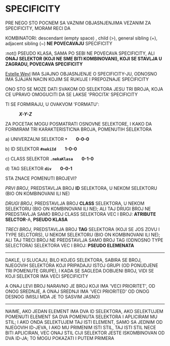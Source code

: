 # SPECIFICITY

PRE NEGO STO POCNEM SA VAZNIM OBJASNJENJIMA VEZANIM ZA SPECIFICITY, MORAM RECI DA

KOMBINATORI: descendant (empty space) , child (>), general sibling (+), adjacent sibling (~) **NE POVECAVAJU** SPECIFICITY

:not() PSEUDO KLASA, SAMA PO SEBI NE POVECAVA SPECIFICITY, ALI **ONAJ SELEKTOR (KOJI NE SME BITI KOMBINOVANI), KOJI SE STAVLJA U ZAGRADU, POVECAVA SPECIFICITY**

[Estelle Weyl](https://github.com/estelle) IMA SJAJNO OBJASNJENJE O SPECIFICITY-JU, ODNOSNO IMA SJAJAN NACIN KOJIM SE RUKUJE I PREPOZNAJE SPECIFICITY

ONO STO SE MOZE DATI SVAKOM OD SELEKTORA JESU TRI BROJA, KOJA CE UPRAVO OMOGUCITI DA SE LAKSE 'PROCITA' SPECIFICITY

TI SE FORMIRAJU, U OVAKVOM 'FORMATU':

&nbsp;&nbsp;&nbsp;&nbsp;&nbsp;&nbsp;&nbsp;&nbsp;&nbsp;&nbsp; ***X-Y-Z***

ZA POCETAK MOGU POSMATRATI OSNOVNE SELEKTORE, I KAKO DA FORMIRAM TRI KARAKTERISTICNA BROJA, POMENUTIH SELEKTORA

a) UNIVERZALNI SELEKTOR **`*`**     &nbsp;&nbsp;&nbsp;&nbsp;&nbsp;      **0-0-0**

b) ID SELEKTOR **`#nekiId`**     &nbsp;&nbsp;&nbsp;&nbsp;&nbsp;      **1-0-0**

c) CLASS SELEKTOR **`.nekaKlasa`**     &nbsp;&nbsp;&nbsp;&nbsp;&nbsp;      **0-1-0**

d) TAG SELEKTOR **`div`**     &nbsp;&nbsp;&nbsp;&nbsp;&nbsp;      **0-0-1**

STA ZNACE POMENUTI BROJEVI?

*PRVI BROJ*, PREDSTAVLJA BROJ **ID** SELEKTORA, U NEKOM SELEKTORU (BIO ON KOMBINOVANI ILI NE)

*DRUGI BROJ*, PREDSTAVLJA BROJ **CLASS** SELEKTORA, U NEKOM SELEKTORU (BIO ON KOMBINOVANI ILI NE); ALI TAJ DRUGI BROJ NE PREDSTAVLJA SAMO BROJ CLASS SELEKTORA VEC I BROJ: **ATRIBUTE SELCTOR**-A, **PSEUDO KLASA**

*TRECI BROJ*, PREDSTAVLJA BROJ **TAG** SELEKTORA (KOJI SE JOS ZOVU I TYPE SELCTORS), U NEKOM SELEKTORU (BIO ON KOMBINOVANI ILI NE); ALI TAJ TRECI BROJ NE PREDSTAVLJA SAMO BROJ TAG (ODNOSNO TYPE SELECTORA) SELEKTORA VEC I BROJ: **PSEUDO ELEMENATA**

**************
DAKLE, U SLUCAJU, BILO KOJEG SELEKTORA, SABIRA SE BROJ, NJEGOVIH SELEKTORA KOJI PRIPADAJU ISTOJ GRUPI (OD PONUDJENE TRI POMENUTE GRUPE), I KADA SE SAGLEDA DOBIJENI BROJ, VIDI SE KOJI SELEKTOR IMA VECI SPECIFICITY

A ONAJ LEVI BROJ NARAVNO JE BROJ KOJI IMA 'VECI PRIORITET', OD ONOG SREDNJE, A ONAJ SREDNJI IMA 'VECI PRIORITED' OD ONOG DESNOG (MISLI MDA JE TO SASVIM JASNO)
**************

NAIME, AKO JEDAN ELEMENT IMA DVA ID SELEKTORA, AKO SELEKTUJEM POMENUTI ELEMENT SA DVA POMENUTA SELEKTORA I APLICIRAM MU STIL; I AKO ONDA SELEKTUJEM TAJ ISTI ELEMENT, SAMO SA JEDNIM OD NJEGOVIH ID-JEVA, I AKO MU PRIMENIM ISTI STIL, TAJ ISTI STIL NECE BITI APLICIRAN, VEC ONAJ STIL CIJI SELEKTOR JESTE ISKOMBINOVAN OD DVA ID-JA; TO MOGU POKAZATI I PUTEM PRIMERA

